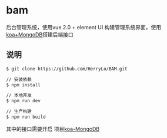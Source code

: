 # bam

后台管理系统，使用vue 2.0 + element UI 构建管理系统界面，使用[koa+MongoDB](https://github.com/HerryLo/koa-mongoDB.git)搭建后端接口

## 说明

``` bash
$ git clone https://github.com/HerryLo/BAM.git

// 安装依赖
$ npm install 

// 本地开发
$ npm run dev 

// 生产构建
$ npm run build
```

其中的接口需要开启 项目[koa-MongoDB](https://github.com/HerryLo/koa-mongoDB.git)
